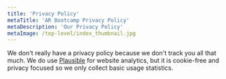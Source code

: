 ```yaml
---
title: 'Privacy Policy'
metaTitle: 'AR Bootcamp Privacy Policy'
metaDescription: 'Our Privacy Policy'
metaImage: /top-level/index_thumbnail.jpg
---
```


We don't really have a privacy policy because we don't track you all that much. We do use [Plausible](https://plausible.io) for website analytics, but it is cookie-free and privacy focused so we only collect basic usage statistics.
